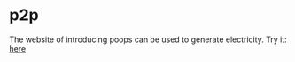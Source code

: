 # p2p
The website of introducing poops can be used to generate electricity.
Try it: <a href="https://65bfaaa77e81f2000822fda0--p2p-c-2024.netlify.app">here</a>
